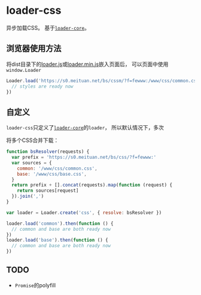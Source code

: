 # loader-css
异步加载CSS。
基于[`loader-core`]。

## 浏览器使用方法
将dist目录下的[loader.js](dist/loader.js)或[loader.min.js](dist/loader.min.js)嵌入页面后，
可以页面中使用`window.Loader`

```js
Loader.load('https://s0.meituan.net/bs/cssm/?f=fewww:/www/css/common.css,/www/css/base.css').then(function () {
  // styles are ready now
})

```

## 自定义
`loader-css`只定义了[`loader-core`]的`loader`，
所以默认情况下，多次

将多个CSS合并下载：

```js
function bsResolver(requests) {
  var prefix = 'https://s0.meituan.net/bs/css/?f=fewww:'
  var sources = {
    common: '/www/css/common.css',
    base: '/www/css/base.css',
  }
  return prefix + [].concat(requests).map(function (request) {
    return sources[request]
  }).join(',')
}

var loader = Loader.create('css', { resolve: bsResolver })

loader.load('common').then(function () {
  // common and base are both ready now
})
loader.load('base').then(function () {
  // common and base are both ready now
})

```

## TODO

* `Promise`的polyfill

[`loader-core`]: https://github.com/loaderjs/loader-core

